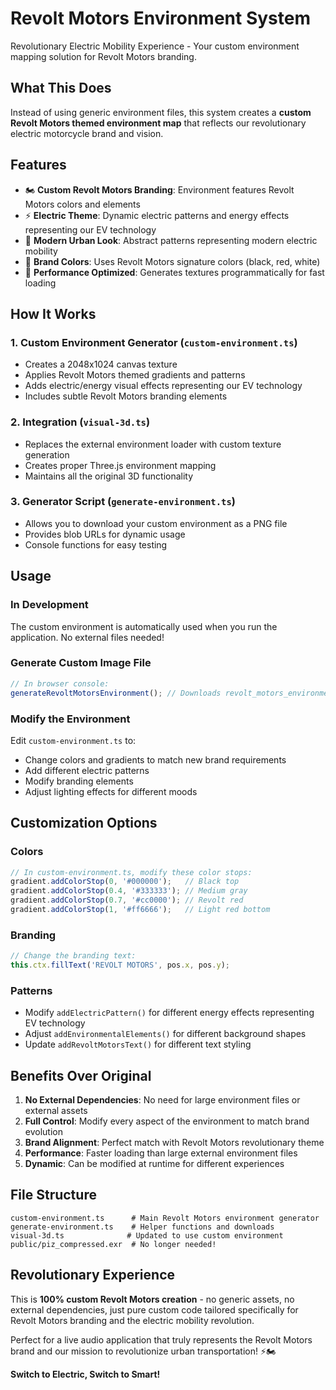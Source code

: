 # Revolt Motors Environment System

Revolutionary Electric Mobility Experience - Your custom environment mapping solution for Revolt Motors branding.

## What This Does

Instead of using generic environment files, this system creates a **custom Revolt Motors themed environment map** that reflects our revolutionary electric motorcycle brand and vision.

## Features

- 🏍️ **Custom Revolt Motors Branding**: Environment features Revolt Motors colors and elements
- ⚡ **Electric Theme**: Dynamic electric patterns and energy effects representing our EV technology
- 🌆 **Modern Urban Look**: Abstract patterns representing modern electric mobility
- 🎯 **Brand Colors**: Uses Revolt Motors signature colors (black, red, white)
- 🚀 **Performance Optimized**: Generates textures programmatically for fast loading

## How It Works

### 1. Custom Environment Generator (`custom-environment.ts`)
- Creates a 2048x1024 canvas texture
- Applies Revolt Motors themed gradients and patterns
- Adds electric/energy visual effects representing our EV technology
- Includes subtle Revolt Motors branding elements

### 2. Integration (`visual-3d.ts`)
- Replaces the external environment loader with custom texture generation
- Creates proper Three.js environment mapping
- Maintains all the original 3D functionality

### 3. Generator Script (`generate-environment.ts`)
- Allows you to download your custom environment as a PNG file
- Provides blob URLs for dynamic usage
- Console functions for easy testing

## Usage

### In Development
The custom environment is automatically used when you run the application. No external files needed!

### Generate Custom Image File
```javascript
// In browser console:
generateRevoltMotorsEnvironment(); // Downloads revolt_motors_environment.png
```

### Modify the Environment
Edit `custom-environment.ts` to:
- Change colors and gradients to match new brand requirements
- Add different electric patterns
- Modify branding elements
- Adjust lighting effects for different moods

## Customization Options

### Colors
```typescript
// In custom-environment.ts, modify these color stops:
gradient.addColorStop(0, '#000000');   // Black top
gradient.addColorStop(0.4, '#333333'); // Medium gray  
gradient.addColorStop(0.7, '#cc0000'); // Revolt red
gradient.addColorStop(1, '#ff6666');   // Light red bottom
```

### Branding
```typescript
// Change the branding text:
this.ctx.fillText('REVOLT MOTORS', pos.x, pos.y);
```

### Patterns
- Modify `addElectricPattern()` for different energy effects representing EV technology
- Adjust `addEnvironmentalElements()` for different background shapes
- Update `addRevoltMotorsText()` for different text styling

## Benefits Over Original

1. **No External Dependencies**: No need for large environment files or external assets
2. **Full Control**: Modify every aspect of the environment to match brand evolution
3. **Brand Alignment**: Perfect match with Revolt Motors revolutionary theme
4. **Performance**: Faster loading than large external environment files
5. **Dynamic**: Can be modified at runtime for different experiences

## File Structure

```
custom-environment.ts      # Main Revolt Motors environment generator
generate-environment.ts    # Helper functions and downloads
visual-3d.ts              # Updated to use custom environment
public/piz_compressed.exr  # No longer needed!
```

## Revolutionary Experience

This is **100% custom Revolt Motors creation** - no generic assets, no external dependencies, just pure custom code tailored specifically for Revolt Motors branding and the electric mobility revolution.

Perfect for a live audio application that truly represents the Revolt Motors brand and our mission to revolutionize urban transportation! ⚡🏍️

**Switch to Electric, Switch to Smart!**

